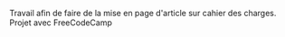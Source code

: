 Travail afin de faire de la mise en page d'article sur cahier des charges. Projet avec FreeCodeCamp
